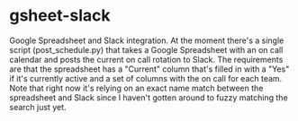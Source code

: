 # gsheet-slack

Google Spreadsheet and Slack integration. At the moment there's a single script (post_schedule.py) that takes a Google Spreadsheet with an on call calendar and posts the current on call rotation to Slack. The requirements are that the spreadsheet has a "Current" column that's filled in with a "Yes" if it's currently active and a set of columns with the on call for each team. Note that right now it's relying on an exact name match between the spreadsheet and Slack since I haven't gotten around to fuzzy matching the search just yet.
